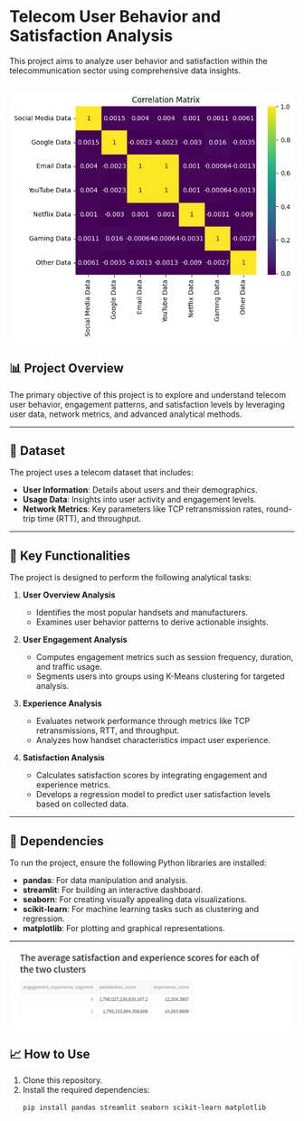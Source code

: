 # Telecom User Behavior and Satisfaction Analysis

This project aims to analyze user behavior and satisfaction within the telecommunication sector using comprehensive data insights.

![Publishing Time Analysis](https://raw.githubusercontent.com/Ofgeha-Gelana/telco-profitability-study/refs/heads/main/src/output.png)
---

## 📊 **Project Overview**
The primary objective of this project is to explore and understand telecom user behavior, engagement patterns, and satisfaction levels by leveraging user data, network metrics, and advanced analytical methods.

---

## 📂 **Dataset**
The project uses a telecom dataset that includes:
- **User Information**: Details about users and their demographics.
- **Usage Data**: Insights into user activity and engagement levels.
- **Network Metrics**: Key parameters like TCP retransmission rates, round-trip time (RTT), and throughput.

---

## 🚀 **Key Functionalities**
The project is designed to perform the following analytical tasks:

1. **User Overview Analysis**
   - Identifies the most popular handsets and manufacturers.
   - Examines user behavior patterns to derive actionable insights.

2. **User Engagement Analysis**
   - Computes engagement metrics such as session frequency, duration, and traffic usage.
   - Segments users into groups using K-Means clustering for targeted analysis.

3. **Experience Analysis**
   - Evaluates network performance through metrics like TCP retransmissions, RTT, and throughput.
   - Analyzes how handset characteristics impact user experience.

4. **Satisfaction Analysis**
   - Calculates satisfaction scores by integrating engagement and experience metrics.
   - Develops a regression model to predict user satisfaction levels based on collected data.

---

## 🔧 **Dependencies**
To run the project, ensure the following Python libraries are installed:
- **pandas**: For data manipulation and analysis.
- **streamlit**: For building an interactive dashboard.
- **seaborn**: For creating visually appealing data visualizations.
- **scikit-learn**: For machine learning tasks such as clustering and regression.
- **matplotlib**: For plotting and graphical representations.

---

![publishing](https://raw.githubusercontent.com/Ofgeha-Gelana/telco-profitability-study/refs/heads/main/src/dashboard%20image/Screenshot%202024-12-23%20214905.png)

## 📈 **How to Use**
1. Clone this repository.
2. Install the required dependencies:
   ```bash
   pip install pandas streamlit seaborn scikit-learn matplotlib
